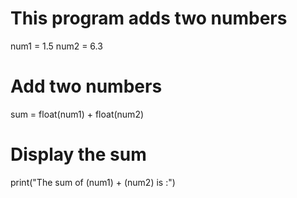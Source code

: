 # This program adds two numbers

num1 = 1.5
num2 = 6.3

# Add two numbers
sum = float(num1) + float(num2)

# Display the sum
print("The sum of (num1) + (num2) is :")
